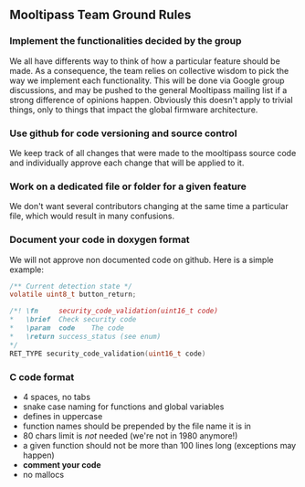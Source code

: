 ## [](#header-1)Mooltipass Team Ground Rules  
  
### [](#header-3) Implement the functionalities decided by the group  
We all have differents way to think of how a particular feature should be made. As a consequence, the team relies on collective wisdom to pick the way we implement each functionality. This will be done via Google group discussions, and may be pushed to the general Mooltipass mailing list if a strong difference of opinions happen.
Obviously this doesn't apply to trivial things, only to things that impact the global firmware architecture.

### [](#header-3) Use github for code versioning and source control
We keep track of all changes that were made to the mooltipass source code and individually approve each change that will be applied to it.

### [](#header-3) Work on a dedicated file or folder for a given feature
We don't want several contributors changing at the same time a particular file, which would result in many confusions.

### [](#header-3) Document your code in doxygen format
We will not approve non documented code on github. Here is a simple example:

```c
/** Current detection state */
volatile uint8_t button_return;

/*!	\fn		security_code_validation(uint16_t code)
*	\brief	Check security code
*	\param	code	The code
*	\return	success_status (see enum)
*/
RET_TYPE security_code_validation(uint16_t code)
```

### [](#header-3)C code format
- 4 spaces, no tabs
- snake case naming for functions and global variables
- defines in uppercase
- function names should be prepended by the file name it is in
- 80 chars limit is *not* needed (we're not in 1980 anymore!)
- a given function should not be more than 100 lines long (exceptions may happen)
- **comment your code**
- no mallocs
